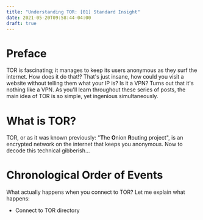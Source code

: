 ```yaml
---
title: "Understanding TOR: [01] Standard Insight"
date: 2021-05-20T09:58:44-04:00
draft: true
---
```


# Preface

TOR is fascinating; it manages to keep its users anonymous as they surf the internet. How does it do that!? That's just insane, how could you visit a website without telling them what your IP is? Is it a VPN? Turns out that it's nothing like a VPN. As you'll learn throughout these series of posts, the main idea of TOR is so simple, yet ingenious simultaneously.

# What is TOR?

TOR, or as it was known previously: "**T**he **O**nion **R**outing project", is an encrypted network on the internet that keeps you anonymous. Now to decode this technical gibberish...

# Chronological Order of Events

What actually happens when you connect to TOR? Let me explain what happens:

- Connect to TOR directory

